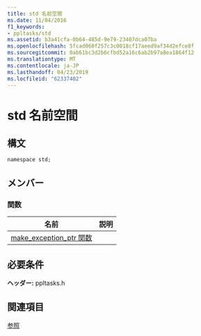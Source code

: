 ```yaml
---
title: std 名前空間
ms.date: 11/04/2016
f1_keywords:
- ppltasks/std
ms.assetid: b3a41cfa-0b64-485d-9e79-23407dca07ba
ms.openlocfilehash: 5fcad060f257c3c0018cf17aeed9af34d2efce8f
ms.sourcegitcommit: 0ab61bc3d2b6cfbd52a16c6ab2b97a8ea1864f12
ms.translationtype: MT
ms.contentlocale: ja-JP
ms.lasthandoff: 04/23/2019
ms.locfileid: "62337402"
---
```

# <a name="std-namespace"></a>std 名前空間

## <a name="syntax"></a>構文

```
namespace std;
```

## <a name="members"></a>メンバー

### <a name="functions"></a>関数

|名前|説明|
|----------|-----------------|
|[make_exception_ptr 関数](make-exception-ptr-function.md)||

## <a name="requirements"></a>必要条件

**ヘッダー:** ppltasks.h

## <a name="see-also"></a>関連項目

[参照](reference-concurrency-runtime.md)
